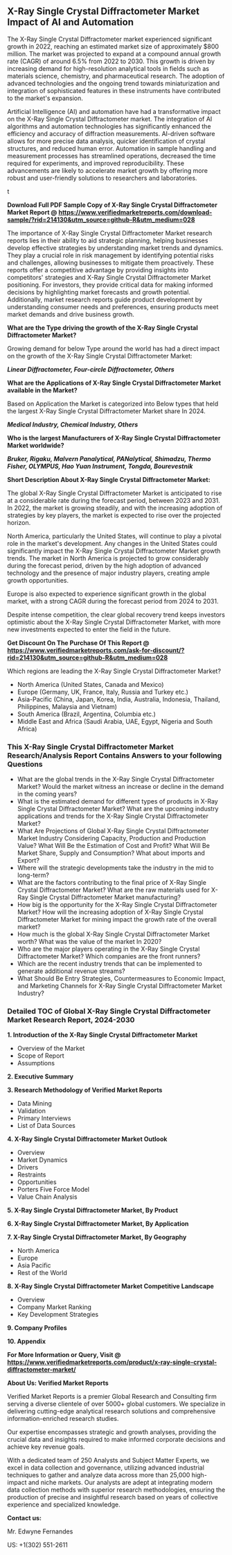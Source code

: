<h2>X-Ray Single Crystal Diffractometer Market Impact of AI and Automation</h2><p>The X-Ray Single Crystal Diffractometer market experienced significant growth in 2022, reaching an estimated market size of approximately $800 million. The market was projected to expand at a compound annual growth rate (CAGR) of around 6.5% from 2022 to 2030. This growth is driven by increasing demand for high-resolution analytical tools in fields such as materials science, chemistry, and pharmaceutical research. The adoption of advanced technologies and the ongoing trend towards miniaturization and integration of sophisticated features in these instruments have contributed to the market's expansion.</p><p>Artificial Intelligence (AI) and automation have had a transformative impact on the X-Ray Single Crystal Diffractometer market. The integration of AI algorithms and automation technologies has significantly enhanced the efficiency and accuracy of diffraction measurements. AI-driven software allows for more precise data analysis, quicker identification of crystal structures, and reduced human error. Automation in sample handling and measurement processes has streamlined operations, decreased the time required for experiments, and improved reproducibility. These advancements are likely to accelerate market growth by offering more robust and user-friendly solutions to researchers and laboratories.</p>t</p><p id="" class=""><strong>Download Full PDF Sample Copy of X-Ray Single Crystal Diffractometer Market Report @ <a href="https://www.verifiedmarketreports.com/download-sample/?rid=214130&utm_source=github-R&utm_medium=028" target="_blank">https://www.verifiedmarketreports.com/download-sample/?rid=214130&utm_source=github-R&utm_medium=028</a></strong></p><p>The importance of&nbsp;X-Ray Single Crystal Diffractometer Market research reports lies in their ability to aid strategic planning, helping businesses develop effective strategies by understanding market trends and dynamics. They play a crucial role in risk management by identifying potential risks and challenges, allowing businesses to mitigate them proactively. These reports offer a competitive advantage by providing insights into competitors' strategies and X-Ray Single Crystal Diffractometer Market positioning. For investors, they provide critical data for making informed decisions by highlighting market forecasts and growth potential. Additionally, market research reports guide product development by understanding consumer needs and preferences, ensuring products meet market demands and drive business growth.</p><p><strong>What are the&nbsp;Type driving the growth of the X-Ray Single Crystal Diffractometer Market?</strong></p><p id="" class="">Growing demand for below Type around the world has had a direct impact on the growth of the X-Ray Single Crystal Diffractometer Market:</p><em><strong>Linear Diffractometer, Four-circle Diffractometer, Others</strong></em></p><strong>What are the&nbsp;Applications&nbsp;of X-Ray Single Crystal Diffractometer Market available in the Market?</strong></p><p id="" class="">Based on Application the Market is categorized into Below types that held the largest X-Ray Single Crystal Diffractometer Market share In 2024.</p><em><strong>Medical Industry, Chemical Industry, Others</strong></em></p><strong>Who is the largest Manufacturers of X-Ray Single Crystal Diffractometer Market worldwide?</strong></p><p><em><strong>Bruker, Rigaku, Malvern Panalytical, PANalytical, Shimadzu, Thermo Fisher, OLYMPUS, Hao Yuan Instrument, Tongda, Bourevestnik</strong></em></p><p id="" class=""><strong>Short Description About X-Ray Single Crystal Diffractometer Market:</strong></p><p>The global X-Ray Single Crystal Diffractometer Market is anticipated to rise at a considerable rate during the forecast period, between 2023 and 2031. In 2022, the market is growing steadily, and with the increasing adoption of strategies by key players, the market is expected to rise over the projected horizon.</p><p>North America, particularly the United States, will continue to play a pivotal role in the market's development. Any changes in the United States could significantly impact the X-Ray Single Crystal Diffractometer Market growth trends. The market in North America is projected to grow considerably during the forecast period, driven by the high adoption of advanced technology and the presence of major industry players, creating ample growth opportunities.</p><p>Europe is also expected to experience significant growth in the global market, with a strong CAGR during the forecast period from 2024 to 2031.</p><p>Despite intense competition, the clear global recovery trend keeps investors optimistic about the X-Ray Single Crystal Diffractometer Market, with more new investments expected to enter the field in the future.</p><p id="" class=""><strong>Get Discount On The Purchase Of This Report @ <a href="https://www.verifiedmarketreports.com/ask-for-discount/?rid=214130&utm_source=github-R&utm_medium=028" target="_blank">https://www.verifiedmarketreports.com/ask-for-discount/?rid=214130&utm_source=github-R&utm_medium=028</a></strong></p>Which regions are leading the X-Ray Single Crystal Diffractometer Market?</p><ul><li>North America (United States, Canada and Mexico)</li><li>Europe (Germany, UK, France, Italy, Russia and Turkey etc.)</li><li>Asia-Pacific (China, Japan, Korea, India, Australia, Indonesia, Thailand, Philippines, Malaysia and Vietnam)</li><li>South America (Brazil, Argentina, Columbia etc.)</li><li>Middle East and Africa (Saudi Arabia, UAE, Egypt, Nigeria and South Africa)</li></ul><h3 id="" class="">This X-Ray Single Crystal Diffractometer Market Research/Analysis Report Contains Answers to your following Questions</h3><ul><li>What are the global trends in the X-Ray Single Crystal Diffractometer Market? Would the market witness an increase or decline in the demand in the coming years?</li><li>What is the estimated demand for different types of products in X-Ray Single Crystal Diffractometer Market? What are the upcoming industry applications and trends for the X-Ray Single Crystal Diffractometer Market?</li><li>What Are Projections of Global X-Ray Single Crystal Diffractometer Market Industry Considering Capacity, Production and Production Value? What Will Be the Estimation of Cost and Profit? What Will Be Market Share, Supply and Consumption? What about imports and Export?</li><li>Where will the strategic developments take the industry in the mid to long-term?</li><li>What are the factors contributing to the final price of X-Ray Single Crystal Diffractometer Market? What are the raw materials used for X-Ray Single Crystal Diffractometer Market manufacturing?</li><li>How big is the opportunity for the X-Ray Single Crystal Diffractometer Market? How will the increasing adoption of X-Ray Single Crystal Diffractometer Market for mining impact the growth rate of the overall market?</li><li>How much is the global X-Ray Single Crystal Diffractometer Market worth? What was the value of the market In 2020?</li><li>Who are the major players operating in the X-Ray Single Crystal Diffractometer Market? Which companies are the front runners?</li><li>Which are the recent industry trends that can be implemented to generate additional revenue streams?</li><li>What Should Be Entry Strategies, Countermeasures to Economic Impact, and Marketing Channels for X-Ray Single Crystal Diffractometer Market Industry?</li></ul><h3 id="" class="">Detailed TOC of Global X-Ray Single Crystal Diffractometer Market Research Report, 2024-2030</h3><p id="" class=""><strong>1. Introduction of the X-Ray Single Crystal Diffractometer Market</strong></p><ul><li>Overview of the Market</li><li>Scope of Report</li><li>Assumptions</li></ul><p id="" class=""><strong>2. Executive Summary</strong></p><p id="" class=""><strong>3. Research Methodology of Verified Market Reports</strong></p><ul><li>Data Mining</li><li>Validation</li><li>Primary Interviews</li><li>List of Data Sources</li></ul><p id="" class=""><strong>4. X-Ray Single Crystal Diffractometer Market Outlook</strong></p><ul><li>Overview</li><li>Market Dynamics</li><li>Drivers</li><li>Restraints</li><li>Opportunities</li><li>Porters Five Force Model</li><li>Value Chain Analysis</li></ul><p id="" class=""><strong>5. X-Ray Single Crystal Diffractometer Market, By Product</strong></p><p id="" class=""><strong>6. X-Ray Single Crystal Diffractometer Market, By Application</strong></p><p id="" class=""><strong>7. X-Ray Single Crystal Diffractometer Market, By Geography</strong></p><ul><li>North America</li><li>Europe</li><li>Asia Pacific</li><li>Rest of the World</li></ul><p id="" class=""><strong>8. X-Ray Single Crystal Diffractometer Market Competitive Landscape</strong></p><ul><li>Overview</li><li>Company Market Ranking</li><li>Key Development Strategies</li></ul><p id="" class=""><strong>9. Company Profiles</strong></p><p id="" class=""><strong>10. Appendix</strong></p><p id="" class=""><strong>For More Information or Query, Visit @ <a href="https://www.verifiedmarketreports.com/product/x-ray-single-crystal-diffractometer-market/" target="_blank">https://www.verifiedmarketreports.com/product/x-ray-single-crystal-diffractometer-market/</a></strong></p><p id="" class=""><strong>About Us: Verified Market Reports</strong></p><p id="" class="">Verified Market Reports is a premier Global Research and Consulting firm serving a diverse clientele of over 5000+ global customers. We specialize in delivering cutting-edge analytical research solutions and comprehensive information-enriched research studies.</p><p id="" class="">Our expertise encompasses strategic and growth analyses, providing the crucial data and insights required to make informed corporate decisions and achieve key revenue goals.</p><p id="" class="">With a dedicated team of 250 Analysts and Subject Matter Experts, we excel in data collection and governance, utilizing advanced industrial techniques to gather and analyze data across more than 25,000 high-impact and niche markets. Our analysts are adept at integrating modern data collection methods with superior research methodologies, ensuring the production of precise and insightful research based on years of collective experience and specialized knowledge.</p><p id="" class=""><strong>Contact us:</strong></p><p id="" class="">Mr. Edwyne Fernandes</p><p id="" class="">US: +1(302) 551-2611</p>